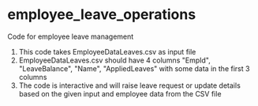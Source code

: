 # employee_leave_operations
Code for employee leave management

1. This code takes EmployeeDataLeaves.csv as input file
2. EmployeeDataLeaves.csv should have 4 columns "EmpId",	"LeaveBalance",	"Name",	"AppliedLeaves" with some data in the first 3 columns
3. The code is interactive and will raise leave request or update details based on the given input and employee data from the CSV file



